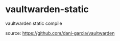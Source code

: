 # vaultwarden-static
vaultwarden static compile

source: https://github.com/dani-garcia/vaultwarden

